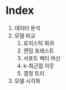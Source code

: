 # Index

1. 데이터 분석
2. 모델 비교
    1. 로지스틱 회귀
    2. 랜덤 포레스트
    3. 서포트 벡터 머신
    4. k-최근접 이웃
    5. 결정 트리
3. 모델 시각화
